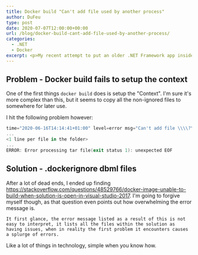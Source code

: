 ```yaml
---
title: Docker build "Can't add file used by another process"
author: DuFeu
type: post
date: 2020-07-07T12:00:00+00:00
url: /blog/docker-build-cant-add-file-used-by-another-process/
categories:
  - .NET
  - Docker
excerpt: <p>My recent attempt to put an older .NET Framework app inside a container also hit another snag. Embarassingly for me, if I'd read the actual error it would've been a quick fix. Unfortunately I got caught up with a previous docker vs anti-virus issue and went down a rabbit hole I hope others can avoid.</p><p>In my case it was Visual Studio locking a ".dbml" file of a database project. If you get a error with "can't add file...The process cannot access the file because it us being used by another process", save yourself sometime and read the first part of the error.</p>
---
```


## Problem - Docker build fails to setup the context

One of the first things `docker build` does is setup the "Context". I'm sure it's more complex than this, but it seems to copy all the non-ignored files to somewhere for later use.

I hit the following problem however:

```powershell
time="2020-06-16T14:14:41+01:00" level=error msg="Can't add file \\\\?\\C:\\repos\\TestBed\\Data\\Database.dbmdl to tar: open \\\\?\\C:\\repos\\TestBed\\Data\\Database.dbmdl: The process cannot access the file because it is being used by another process."
...
<1 line per file in the folder>
...
ERROR: Error processing tar file(exit status 1): unexpected EOF
```

## Solution - .dockerignore dbml files

After a lot of dead ends, I ended up finding <https://stackoverflow.com/questions/48529766/docker-image-unable-to-build-when-solution-is-open-in-visual-studio-2017>. I'm going to forgive myself though, as that question even points out how overwhelming the error message is.

    It first glance, the error message listed as a result of this is not easy to interpret, it lists all the files within the solution as having issues, when in reality the first problem it encounters causes a splurge of errors.

Like a lot of things in technology, simple when you know how.
